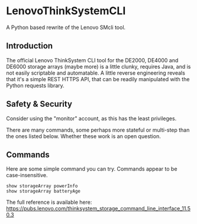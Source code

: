# LenovoThinkSystemCLI

A Python based rewrite of the Lenovo SMcli tool.

## Introduction

The official Lenovo ThinkSystem CLI tool for the DE2000, DE4000 and DE6000 storage arrays (maybe more) is a little clunky, requires Java, and is not easily scriptable and automatable. A little reverse engineering reveals that it's a simple REST HTTPS API, that can be readily manipulated with the Python requests library.

## Safety & Security

Consider using the "monitor" account, as this has the least privileges.

There are many commands, some perhaps more stateful or multi-step than the ones listed below. Whether these work is an open question.

## Commands

Here are some simple command you can try. Commands appear to be case-insensitive.

```
show storageArray powerInfo
show storageArray batteryAge
```

The full reference is available here: https://pubs.lenovo.com/thinksystem_storage_command_line_interface_11.50.3
